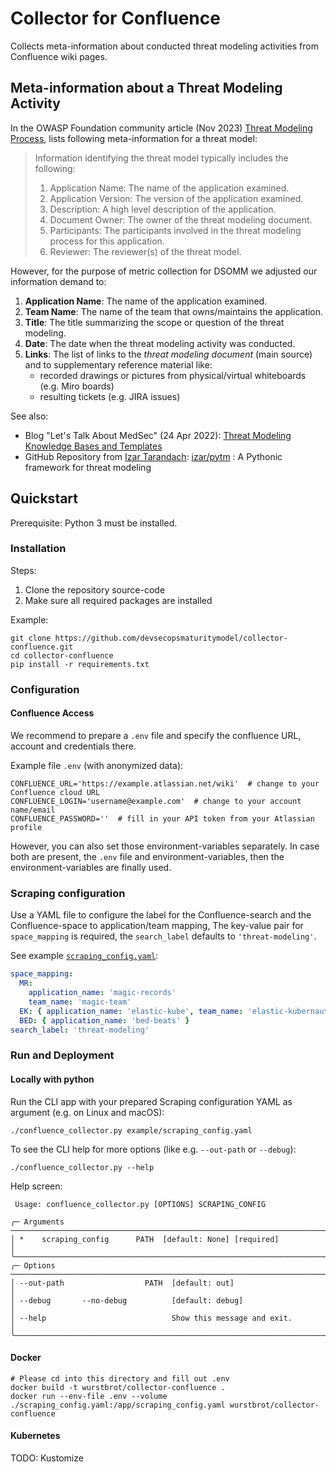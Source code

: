 # Collector for Confluence
Collects meta-information about conducted threat modeling activities from Confluence wiki pages.

## Meta-information about a Threat Modeling Activity

In the OWASP Foundation community article (Nov 2023) [Threat Modeling Process](https://owasp.org/www-community/Threat_Modeling_Process#threat-model-information),
lists following meta-information for a threat model:

> Information identifying the threat model typically includes the following:
>
> 1. Application Name: The name of the application examined.
> 2. Application Version: The version of the application examined.
> 3. Description: A high level description of the application.
> 4. Document Owner: The owner of the threat modeling document.
> 5. Participants: The participants involved in the threat modeling process for this application.
> 6. Reviewer: The reviewer(s) of the threat model.

However, for the purpose of metric collection for DSOMM we adjusted our information demand to:

1. **Application Name**: The name of the application examined.
2. **Team Name**: The name of the team that owns/maintains the application.
3. **Title**: The title summarizing the scope or question of the threat modeling.
4. **Date**: The date when the threat modeling activity was conducted.
5. **Links**: The list of links to the _threat modeling document_ (main source) 
   and to supplementary reference material like:
   - recorded drawings or pictures from physical/virtual whiteboards (e.g. Miro boards)
   - resulting tickets (e.g. JIRA issues)

See also:

* Blog "Let's Talk About MedSec" (24 Apr 2022): [Threat Modeling Knowledge Bases and Templates](https://tmart234.github.io/threat-model-template/)
* GitHub Repository from [Izar Tarandach](https://owasp.org/www-board-candidates/2023/izar_tarandach): [izar/pytm](https://github.com/izar/pytm) :
  A Pythonic framework for threat modeling

## Quickstart
Prerequisite: Python 3 must be installed.

### Installation
Steps:

1. Clone the repository source-code
2. Make sure all required packages are installed

Example:
```shell
git clone https://github.com/devsecopsmaturitymodel/collector-confluence.git
cd collector-confluence
pip install -r requirements.txt
```

### Configuration

#### Confluence Access
We recommend to prepare a `.env` file and specify the confluence URL, account and credentials there.

Example file `.env` (with anonymized data):
```
CONFLUENCE_URL='https://example.atlassian.net/wiki'  # change to your Confluence cloud URL
CONFLUENCE_LOGIN='username@example.com'  # change to your account name/email 
CONFLUENCE_PASSWORD=''  # fill in your API token from your Atlassian profile
```
However, you can also set those environment-variables separately.
In case both are present, the `.env` file and environment-variables, then the environment-variables are finally used. 

### Scraping configuration
Use a YAML file to configure the label for the Confluence-search and the Confluence-space to application/team mapping,
The key-value pair for `space_mapping` is required, the `search_label` defaults to `'threat-modeling'`. 

See example [`scraping_config.yaml`](scraping_config.yaml):
```yaml
space_mapping:
  MR:
    application_name: 'magic-records'
    team_name: 'magic-team'
  EK: { application_name: 'elastic-kube', team_name: 'elastic-kubernauts' }
  BED: { application_name: 'bed-beats' }
search_label: 'threat-modeling'
```

### Run and Deployment
#### Locally with python
Run the CLI app with your prepared Scraping configuration YAML as argument (e.g. on Linux and macOS):
```shell
./confluence_collector.py example/scraping_config.yaml
```
To see the CLI help for more options (like e.g. `--out-path` or `--debug`):
```shell
./confluence_collector.py --help
```
Help screen:
```text
 Usage: confluence_collector.py [OPTIONS] SCRAPING_CONFIG                                                                                                                                                                       
                                                                                                                                                                                                                                
╭─ Arguments ───────────────────────────────────────────────────────────────────────────────────────────────────────╮
│ *    scraping_config      PATH  [default: None] [required]                                                        │
╰───────────────────────────────────────────────────────────────────────────────────────────────────────────────────╯
╭─ Options ─────────────────────────────────────────────────────────────────────────────────────────────────────────╮
│ --out-path                  PATH  [default: out]                                                                  │
│ --debug       --no-debug          [default: debug]                                                                │
│ --help                            Show this message and exit.                                                     │
╰───────────────────────────────────────────────────────────────────────────────────────────────────────────────────╯
```

#### Docker
```
# Please cd into this directory and fill out .env
docker build -t wurstbrot/collector-confluence .
docker run --env-file .env --volume ./scraping_config.yaml:/app/scraping_config.yaml wurstbrot/collector-confluence
```
#### Kubernetes
TODO: Kustomize
